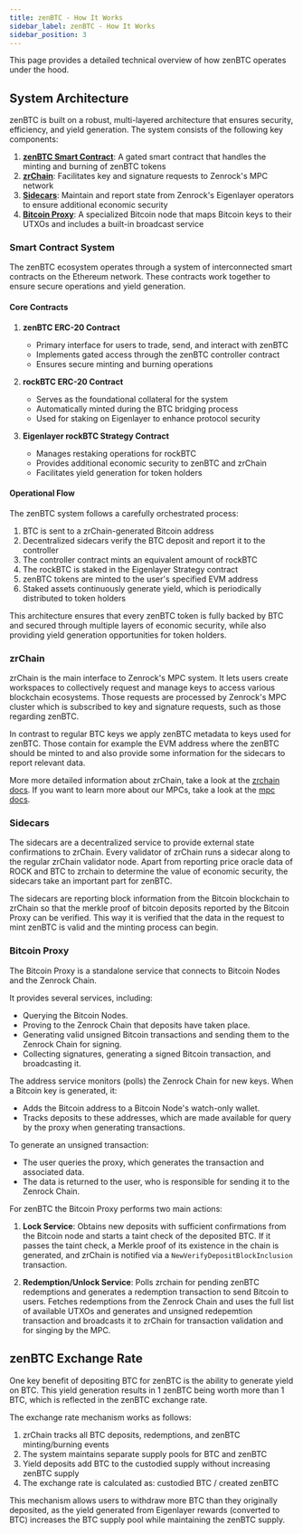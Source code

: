 ```yaml
---
title: zenBTC - How It Works
sidebar_label: zenBTC - How It Works
sidebar_position: 3
---
```


This page provides a detailed technical overview of how zenBTC operates under the hood.

## System Architecture

zenBTC is built on a robust, multi-layered architecture that ensures security, efficiency, and yield generation. The system consists of the following key components:

1. [**zenBTC Smart Contract**](#smart-contract-system): A gated smart contract that handles the minting and burning of zenBTC tokens
2. [**zrChain**](#zrchain): Facilitates key and signature requests to Zenrock's MPC network
3. [**Sidecars**](#sidecars): Maintain and report state from Zenrock's Eigenlayer operators to ensure additional economic security
4. [**Bitcoin Proxy**](#bitcoin-proxy): A specialized Bitcoin node that maps Bitcoin keys to their UTXOs and includes a built-in broadcast service

### Smart Contract System

The zenBTC ecosystem operates through a system of interconnected smart contracts on the Ethereum network. These contracts work together to ensure secure operations and yield generation.

#### Core Contracts

1. **zenBTC ERC-20 Contract**
   - Primary interface for users to trade, send, and interact with zenBTC
   - Implements gated access through the zenBTC controller contract
   - Ensures secure minting and burning operations

2. **rockBTC ERC-20 Contract**
   - Serves as the foundational collateral for the system
   - Automatically minted during the BTC bridging process
   - Used for staking on Eigenlayer to enhance protocol security

3. **Eigenlayer rockBTC Strategy Contract**
   - Manages restaking operations for rockBTC
   - Provides additional economic security to zenBTC and zrChain
   - Facilitates yield generation for token holders

#### Operational Flow

The zenBTC system follows a carefully orchestrated process:

1. BTC is sent to a zrChain-generated Bitcoin address
2. Decentralized sidecars verify the BTC deposit and report it to the controller
3. The controller contract mints an equivalent amount of rockBTC
4. The rockBTC is staked in the Eigenlayer Strategy contract
5. zenBTC tokens are minted to the user's specified EVM address
6. Staked assets continuously generate yield, which is periodically distributed to token holders

This architecture ensures that every zenBTC token is fully backed by BTC and secured through multiple layers of economic security, while also providing yield generation opportunities for token holders.

### zrChain

zrChain is the main interface to Zenrock's MPC system. It lets users create workspaces to collectively request and manage keys to access various blockchain ecosystems. Those requests are processed by Zenrock's MPC cluster which is subscribed to key and signature requests, such as those regarding zenBTC.

In contrast to regular BTC keys we apply zenBTC metadata to keys used for zenBTC. Those contain for example the EVM address where the zenBTC should be minted to and also provide some information for the sidecars to report relevant data.

More more detailed information about zrChain, take a look at the [zrchain docs](../zrChain/architecture.md).
If you want to learn more about our MPCs, take a look at the [mpc docs](../mpc.md).

### Sidecars

The sidecars are a decentralized service to provide external state confirmations to zrChain. Every validator of zrChain runs a sidecar along to the regular zrChain validator node. Apart from reporting price oracle data of ROCK and BTC to zrchain to determine the value of economic security, the sidecars take an important part for zenBTC.

The sidecars are reporting block information from the Bitcoin blockchain to zrChain so that the merkle proof of bitcoin deposits reported by the Bitcoin Proxy can be verified. This way it is verified that the data in the request to mint zenBTC is valid and the minting process can begin.

### Bitcoin Proxy

The Bitcoin Proxy is a standalone service that connects to Bitcoin Nodes and the Zenrock Chain.

It provides several services, including:

- Querying the Bitcoin Nodes.
- Proving to the Zenrock Chain that deposits have taken place.
- Generating valid unsigned Bitcoin transactions and sending them to the Zenrock Chain for signing.
- Collecting signatures, generating a signed Bitcoin transaction, and broadcasting it.

The address service monitors (polls) the Zenrock Chain for new keys. When a Bitcoin key is generated, it:

- Adds the Bitcoin address to a Bitcoin Node's watch-only wallet.
- Tracks deposits to these addresses, which are made available for query by the proxy when generating transactions.

To generate an unsigned transaction:

- The user queries the proxy, which generates the transaction and associated data.
- The data is returned to the user, who is responsible for sending it to the Zenrock Chain.

For zenBTC the Bitcoin Proxy performs two main actions:

1. **Lock Service**: Obtains new deposits with sufficient confirmations from the Bitcoin node and starts a taint check of the deposited BTC. If it passes the taint check, a Merkle proof of its existence in the chain is generated, and zrChain is notified via a `NewVerifyDepositBlockInclusion` transaction.

2. **Redemption/Unlock Service**: Polls zrchain for pending zenBTC redemptions and generates a redemption transaction to send Bitcoin to users. Fetches redemptions from the Zenrock Chain and uses the full list of available UTXOs and generates and unsigned redepemtion transaction and broadcasts it to zrChain for transaction validation and for singing by the MPC.

## zenBTC Exchange Rate

One key benefit of depositing BTC for zenBTC is the ability to generate yield on BTC. This yield generation results in 1 zenBTC being worth more than 1 BTC, which is reflected in the zenBTC exchange rate.

The exchange rate mechanism works as follows:

1. zrChain tracks all BTC deposits, redemptions, and zenBTC minting/burning events
2. The system maintains separate supply pools for BTC and zenBTC
3. Yield deposits add BTC to the custodied supply without increasing zenBTC supply
4. The exchange rate is calculated as: custodied BTC / created zenBTC

This mechanism allows users to withdraw more BTC than they originally deposited, as the yield generated from Eigenlayer rewards (converted to BTC) increases the BTC supply pool while maintaining the zenBTC supply.
